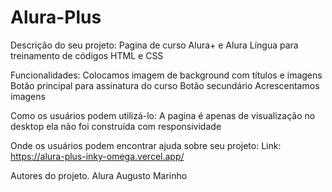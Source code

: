 # Alura-Plus
Descrição do seu projeto: Pagina de curso Alura+ e Alura Língua para treinamento de códigos HTML e CSS  

Funcionalidades:
Colocamos imagem de background com títulos e imagens
Botão principal para assinatura do curso
Botão secundário 
Acrescentamos imagens

Como os usuários podem utilizá-lo: A pagina é apenas de visualização no desktop ela não foi construída com responsividade 

Onde os usuários podem encontrar ajuda sobre seu projeto:
Link: https://alura-plus-inky-omega.vercel.app/

Autores do projeto.
Alura 
Augusto Marinho

